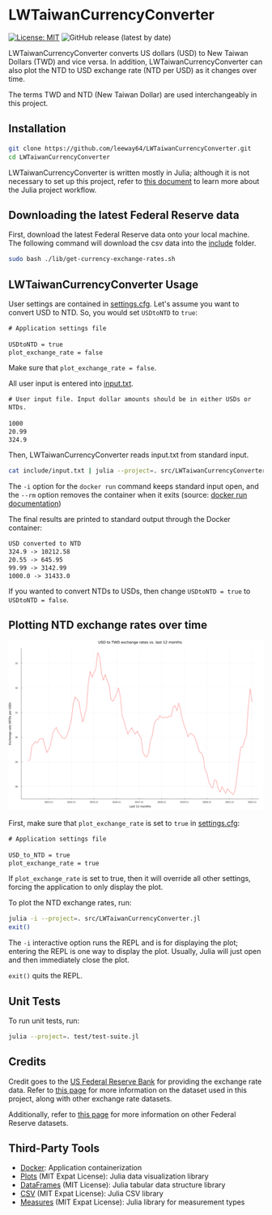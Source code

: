# LWTaiwanCurrencyConverter

[![License: MIT](https://img.shields.io/badge/License-MIT-yellow.svg)](https://opensource.org/licenses/MIT)
![GitHub release (latest by date)](https://img.shields.io/github/v/release/leeway64/LWTaiwanCurrencyConverter)


LWTaiwanCurrencyConverter converts US dollars (USD) to New Taiwan Dollars (TWD) and vice versa.
In addition, LWTaiwanCurrencyConverter can also plot the NTD to USD exchange rate (NTD per USD) as
it changes over time.

The terms TWD and NTD (New Taiwan Dollar) are used interchangeably in this project.

## Installation

```bash
git clone https://github.com/leeway64/LWTaiwanCurrencyConverter.git
cd LWTaiwanCurrencyConverter
```

LWTaiwanCurrencyConverter is written mostly in Julia; although it is not necessary to set up this
project, refer to [this document](doc/julia-project-workflow.asciidoc) to learn more about the
Julia project workflow.

## Downloading the latest Federal Reserve data

First, download the latest Federal Reserve data onto your local machine. The following command will
download the csv data into the [include](include) folder.
```bash
sudo bash ./lib/get-currency-exchange-rates.sh
```


## LWTaiwanCurrencyConverter Usage

User settings are contained in [settings.cfg](include/settings.cfg). Let's assume you want to
convert USD to NTD. So, you would set `USDtoNTD` to `true`:
```text
# Application settings file

USDtoNTD = true
plot_exchange_rate = false
```

Make sure that `plot_exchange_rate = false`.


All user input is entered into [input.txt](include/input.txt).
```text
# User input file. Input dollar amounts should be in either USDs or NTDs.

1000
20.99
324.9
```


Then, LWTaiwanCurrencyConverter reads input.txt from standard input.
```bash
cat include/input.txt | julia --project=. src/LWTaiwanCurrencyConverter.jl | sudo docker run -i --rm r-base cat
```

The `-i` option for the `docker run` command keeps standard input open, and the `--rm` option
removes the container when it exits (source:
[docker run documentation](https://docs.docker.com/engine/reference/commandline/run/))

The final results are printed to standard output through the Docker container:
```text
USD converted to NTD
324.9 -> 10212.58
20.55 -> 645.95
99.99 -> 3142.99
1000.0 -> 31433.0
```

If you wanted to convert NTDs to USDs, then change `USDtoNTD = true` to `USDtoNTD = false`.


## Plotting NTD exchange rates over time

![USD-to-TWD-exchange-rate-last-12-months](doc/USD-to-TWD-exchange-rate-last-12-months.png)

First, make sure that `plot_exchange_rate` is set to `true` in [settings.cfg](include/settings.cfg):
```text
# Application settings file

USD_to_NTD = true
plot_exchange_rate = true
```
If `plot_exchange_rate` is set to true, then it will override all other settings, forcing the
application to only display the plot.

To plot the NTD exchange rates, run:
```bash
julia -i --project=. src/LWTaiwanCurrencyConverter.jl
exit()
```
The `-i` interactive option runs the REPL and is for displaying the plot; entering the REPL is one
way to display the plot. Usually, Julia will just open and then immediately close the plot.

`exit()` quits the REPL.


## Unit Tests
To run unit tests, run:
```bash
julia --project=. test/test-suite.jl
```


## Credits  
Credit goes to the [US Federal Reserve Bank](https://www.federalreserve.gov/) for providing the
exchange rate data. Refer to [this page](https://www.federalreserve.gov/datadownload/Choose.aspx?rel=H10)
for more information on the dataset used in this project, along with other exchange rate datasets.

Additionally, refer to [this page](https://www.federalreserve.gov/datadownload/) for more
information on other Federal Reserve datasets.


## Third-Party Tools
- [Docker](https://www.docker.com/): Application containerization
- [Plots](https://github.com/JuliaPlots/Plots.jl) (MIT Expat License): Julia data visualization library
- [DataFrames](https://github.com/JuliaData/DataFrames.jl) (MIT License): Julia tabular data structure library
- [CSV](https://github.com/JuliaData/CSV.jl) (MIT Expat License): Julia CSV library
- [Measures](https://github.com/JuliaGraphics/Measures.jl) (MIT Expat License): Julia library for measurement types
